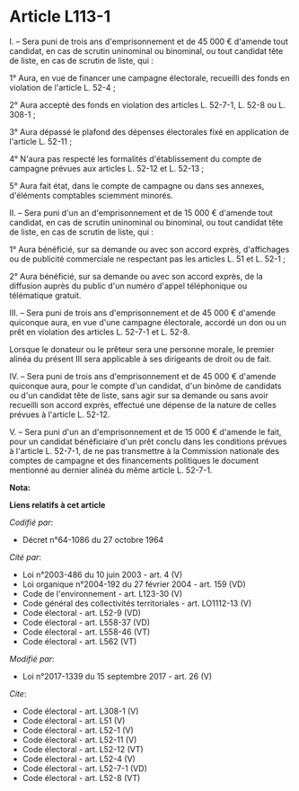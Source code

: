 # Article L113-1

I. – Sera puni de trois ans d'emprisonnement et de 45 000 € d'amende tout candidat, en cas de scrutin uninominal ou
binominal, ou tout candidat tête de liste, en cas de scrutin de liste, qui :

1° Aura, en vue de financer une campagne électorale, recueilli des fonds en violation de l'article L. 52-4 ;

2° Aura accepté des fonds en violation des articles L. 52-7-1, L. 52-8 ou L. 308-1 ;

3° Aura dépassé le plafond des dépenses électorales fixé en application de l'article L. 52-11 ;

4° N'aura pas respecté les formalités d'établissement du compte de campagne prévues aux articles L. 52-12 et L. 52-13 ;

5° Aura fait état, dans le compte de campagne ou dans ses annexes, d'éléments comptables sciemment minorés.

II. – Sera puni d'un an d'emprisonnement et de 15 000 € d'amende tout candidat, en cas de scrutin uninominal ou binominal, ou
tout candidat tête de liste, en cas de scrutin de liste, qui :

1° Aura bénéficié, sur sa demande ou avec son accord exprès, d'affichages ou de publicité commerciale ne respectant pas les
articles L. 51 et L. 52-1 ;

2° Aura bénéficié, sur sa demande ou avec son accord exprès, de la diffusion auprès du public d'un numéro d'appel
téléphonique ou télématique gratuit.

III. – Sera puni de trois ans d'emprisonnement et de 45 000 € d'amende quiconque aura, en vue d'une campagne électorale,
accordé un don ou un prêt en violation des articles L. 52-7-1 et L. 52-8.

Lorsque le donateur ou le prêteur sera une personne morale, le premier alinéa du présent III sera applicable à ses dirigeants
de droit ou de fait.

IV. – Sera puni de trois ans d'emprisonnement et de 45 000 € d'amende quiconque aura, pour le compte d'un candidat, d'un
binôme de candidats ou d'un candidat tête de liste, sans agir sur sa demande ou sans avoir recueilli son accord exprès,
effectué une dépense de la nature de celles prévues à l'article L. 52-12.

V. – Sera puni d'un an d'emprisonnement et de 15 000 € d'amende le fait, pour un candidat bénéficiaire d'un prêt conclu dans
les conditions prévues à l'article L. 52-7-1, de ne pas transmettre à la Commission nationale des comptes de campagne et des
financements politiques le document mentionné au dernier alinéa du même article L. 52-7-1.

**Nota:**



**Liens relatifs à cet article**

_Codifié par_:

  - Décret n°64-1086 du 27 octobre 1964

_Cité par_:

  - Loi n°2003-486 du 10 juin 2003 - art. 4 (V)
  - Loi organique n°2004-192 du 27 février 2004 - art. 159 (VD)
  - Code de l'environnement - art. L123-30 (V)
  - Code général des collectivités territoriales - art. LO1112-13 (V)
  - Code électoral - art. L52-9 (VD)
  - Code électoral - art. L558-37 (VD)
  - Code électoral - art. L558-46 (VT)
  - Code électoral - art. L562 (VT)

_Modifié par_:

  - Loi n°2017-1339 du 15 septembre 2017 - art. 26 (V)

_Cite_:

  - Code électoral - art. L308-1 (V)
  - Code électoral - art. L51 (V)
  - Code électoral - art. L52-1 (V)
  - Code électoral - art. L52-11 (V)
  - Code électoral - art. L52-12 (VT)
  - Code électoral - art. L52-4 (V)
  - Code électoral - art. L52-7-1 (VD)
  - Code électoral - art. L52-8 (VT)

